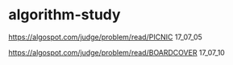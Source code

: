 # algorithm-study
https://algospot.com/judge/problem/read/PICNIC 17_07_05


https://algospot.com/judge/problem/read/BOARDCOVER   17_07_10
